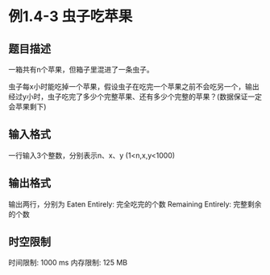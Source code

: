 # 例1.4-3 虫子吃苹果

## 题目描述

一箱共有n个苹果，但箱子里混进了一条虫子。

虫子每x小时能吃掉一个苹果，假设虫子在吃完一个苹果之前不会吃另一个，输出经过y小时，虫子吃完了多少个完整苹果、还有多少个完整的苹果？(数据保证一定会苹果剩下)
  

## 输入格式

一行输入3个整数，分别表示n、x、y
(1<n,x,y<1000)

## 输出格式

输出两行，分别为
Eaten Entirely: 完全吃完的个数
Remaining Entirely: 完整剩余的个数

## 时空限制

时间限制: 1000 ms
内存限制: 125 MB
